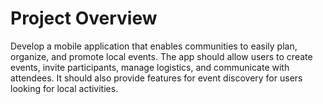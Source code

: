 # Project Overview

Develop a mobile application that enables communities to easily plan, organize, and promote local events. The app should allow users to create events, invite participants, manage logistics, and communicate with attendees. It should also provide features for event discovery for users looking for local activities.
